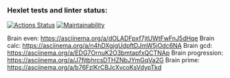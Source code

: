 ### Hexlet tests and linter status:
[![Actions Status](https://github.com/Flowd1T/python-project-49/actions/workflows/hexlet-check.yml/badge.svg)](https://github.com/Flowd1T/python-project-49/actions)
[![Maintainability](https://api.codeclimate.com/v1/badges/7357744bdb78dd45aac4/maintainability)](https://codeclimate.com/github/Flowd1T/python-project-49/maintainability)

Brain even: https://asciinema.org/a/dOLADFpxf7jtUWtFwFnJ5dHqe
Brain calc: https://asciinema.org/a/n4hDXgjgUdpftDJmW5jOdc6NA
Brain gcd: https://asciinema.org/a/EDG7OrnuK2O3bmtapfxQCTNAp
Brain progression: https://asciinema.org/a/J7fjtbhrcsDTHZNbJYmGqVa2G
Brain prime: https://asciinema.org/a/b76FzlKrCBJcXvcoKsVdypTkd
